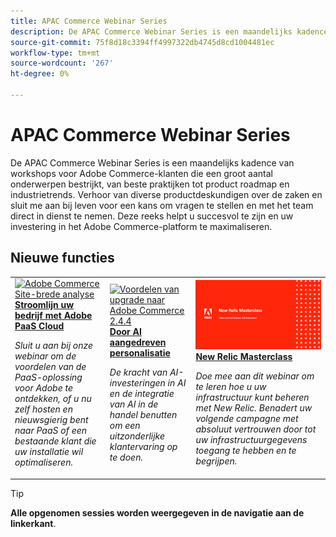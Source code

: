```yaml
---
title: APAC Commerce Webinar Series
description: De APAC Commerce Webinar Series is een maandelijks kadence van workshops voor Adobe Commerce-klanten die een groot aantal onderwerpen bestrijkt, van beste praktijken tot product roadmap en industrietrends.
source-git-commit: 75f8d18c3394ff4997322db4745d8cd1004481ec
workflow-type: tm+mt
source-wordcount: '267'
ht-degree: 0%

---
```


# APAC Commerce Webinar Series

De APAC Commerce Webinar Series is een maandelijks kadence van workshops voor Adobe Commerce-klanten die een groot aantal onderwerpen bestrijkt, van beste praktijken tot product roadmap en industrietrends. Verhoor van diverse productdeskundigen over de zaken en sluit me aan bij leven voor een kans om vragen te stellen en met het team direct in dienst te nemen. Deze reeks helpt u succesvol te zijn en uw investering in het Adobe Commerce-platform te maximaliseren.

## Nieuwe functies

<table>
<tr>
  <td>
    <a href="https://experienceleague.adobe.com/docs/events/apac-commerce-recordings/2023/adobes-paas-cloud-commerce.html">
      <img alt="Adobe Commerce Site-brede analyse" src="https://video.tv.adobe.com/v/3419132?format=jpeg" />
    </a>
     <div>
      <a href="https://experienceleague.adobe.com/docs/events/apac-commerce-recordings/2023/adobes-paas-cloud-commerce.html">
        <strong>Stroomlijn uw bedrijf met Adobe PaaS Cloud</strong>
      </a>
    </div>
    <p>
    <em>Sluit u aan bij onze webinar om de voordelen van de PaaS-oplossing voor Adobe te ontdekken, of u nu zelf hosten en nieuwsgierig bent naar PaaS of een bestaande klant die uw installatie wil optimaliseren.</em>
    <p>
  </td>
  <td>
    <a href="https://experienceleague.adobe.com/docs/events/apac-commerce-recordings/2023/ai-personalisation.html">
      <img alt="Voordelen van upgrade naar Adobe Commerce 2.4.4" src="https://video.tv.adobe.com/v/3419107?format=jpeg" />
    </a>
     <div>
      <a href="https://experienceleague.adobe.com/docs/events/apac-commerce-recordings/2023/ai-personalisation.html">
        <strong>Door AI aangedreven personalisatie</strong>
      </a>
    </div>
    <p>
    <em>De kracht van AI-investeringen in AI en de integratie van AI in de handel benutten om een uitzonderlijke klantervaring op te doen.</em>
    <p>
  </td>
  <td>
    <a href="https://experienceleague.adobe.com/docs/events/apac-commerce-recordings/2022/new-relic.html">
      <img alt="New Relic Masterclass" src="./assets/new-relic.png" />
    </a>
     <div>
      <a href="https://experienceleague.adobe.com/docs/events/apac-commerce-recordings/2022/new-relic.html">
        <strong>New Relic Masterclass</strong>
      </a>
    </div>
    <p>
    <em>Doe mee aan dit webinar om te leren hoe u uw infrastructuur kunt beheren met New Relic. Benadert uw volgende campagne met absoluut vertrouwen door tot uw infrastructuurgegevens toegang te hebben en te begrijpen.</em>
    <p>
  </td>  
</tr>
</table>

>[!TIP]
>
>**Alle opgenomen sessies worden weergegeven in de navigatie aan de linkerkant**.
